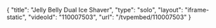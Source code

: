 {
    "title": "Jelly Belly Dual Ice Shaver",
    "type": "solo",
    "layout": "iframe-static",
    "videoId": "110007503",
    "url": "\/tvpembed\/110007503"
}